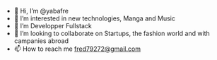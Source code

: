 - 👋 Hi, I’m @yabafre
- 👀 I’m interested in new technologies, Manga and Music
- 🌱 I’m Developper Fullstack
- 💞️ I’m looking to collaborate on Startups, the fashion world and with campanies abroad
- 📫 How to reach me fred79272@gmail.com

<!---
yabafre/yabafre is a ✨ special ✨ repository because its `README.md` (this file) appears on your GitHub profile.
You can click the Preview link to take a look at your changes.
--->
